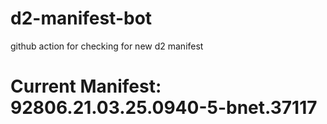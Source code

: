 # d2-manifest-bot
github action for checking for new d2 manifest

# Current Manifest: 92806.21.03.25.0940-5-bnet.37117